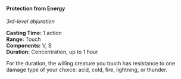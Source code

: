 #### Protection from Energy
<!-- TODO Check and tag this spell -->
<!-- markdownlint-disable-next-line no-emphasis-as-heading -->
_3rd-level abjuration_

**Casting Time:** 1 action \
**Range:** Touch \
**Components:** V, S \
**Duration:** Concentration, up to 1 hour

For the duration, the willing creature you touch has resistance to one damage type of your choice: acid, cold, fire, lightning, or thunder.
